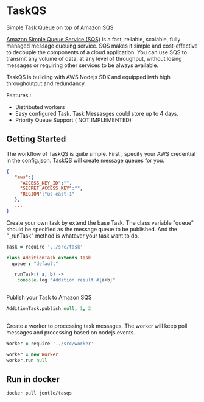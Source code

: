 # TaskQS

Simple Task Queue on top of Amazon SQS

[Amazon Simple Queue Service (SQS)](https://aws.amazon.com/sqs/?nc1=h_ls) is a fast, reliable, scalable, fully managed message queuing service. SQS makes it simple and cost-effective to decouple the components of a cloud application. You can use SQS to transmit any volume of data, at any level of throughput, without losing messages or requiring other services to be always available.

TaskQS is building with AWS Nodejs SDK and equipped iwth high throughoutput and redundancy.

Features :

* Distributed workers 
* Easy configured Task. Task Messasges could store up to 4 days.
* Priority Queue Support ( NOT IMPLEMENTED)




## Getting Started

The workflow of TaskQS is quite simple. First , specify your AWS credential in the config.json. TaskQS will create message queues for you.
```json
{
   "aws":{
     "ACCESS_KEY_ID":"",
     "SECRET_ACCESS_KEY":"",
     "REGION":"us-east-1"
   },
   ...
}
```
Create your own task by extend the base Task. The class variable "queue" should be specified as the message queue to be published. And the "_runTask" method is whatever your task want to do.

```coffeescript
Task = require '../src/task'

class AdditionTask extends Task
  queue : "default"

  _runTask:( a, b) ->
    console.log "Addition result #{a+b}"
    
```

Publish your Task to Amazon SQS

```coffeescript
AdditionTask.publish null, 1, 2
    
```

Create a worker to processing task messages. The worker will keep poll messages and processing based on nodejs events.

```coffeescript
Worker = require '../src/worker'

worker = new Worker
worker.run null
```
## Run in docker 
```
docker pull jentle/tasqs
```
